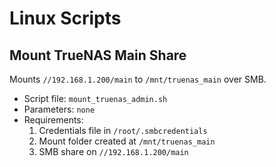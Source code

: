 # Linux Scripts

## Mount TrueNAS Main Share

Mounts `//192.168.1.200/main` to `/mnt/truenas_main` over SMB.

- Script file: `mount_truenas_admin.sh`
- Parameters: `none`
- Requirements:
    1. Credentials file in `/root/.smbcredentials`
    1. Mount folder created at `/mnt/truenas_main`
    1. SMB share on `//192.168.1.200/main`